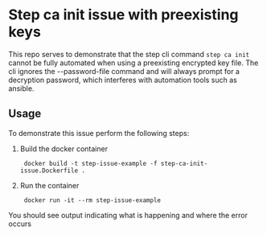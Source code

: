 # Step ca init issue with preexisting keys
This repo serves to demonstrate that the step cli command `step ca init` cannot be fully automated when using a preexisting encrypted key file. The cli ignores the --password-file command and will always prompt for a decryption password, which interferes with automation tools such as ansible.

## Usage
To demonstrate this issue perform the following steps:

1. Build the docker container
        
        docker build -t step-issue-example -f step-ca-init-issue.Dockerfile .

2. Run the container

        docker run -it --rm step-issue-example

You should see output indicating what is happening and where the error occurs